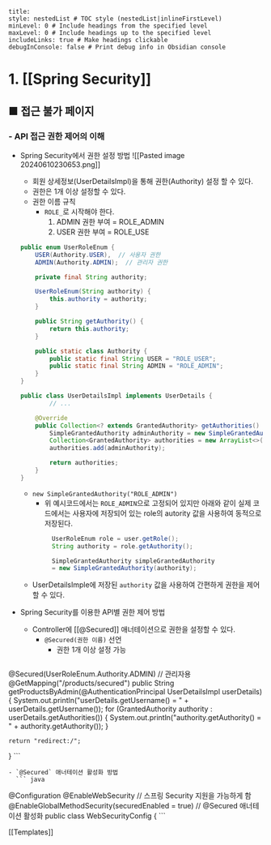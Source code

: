 ```table-of-contents
title: 
style: nestedList # TOC style (nestedList|inlineFirstLevel)
minLevel: 0 # Include headings from the specified level
maxLevel: 0 # Include headings up to the specified level
includeLinks: true # Make headings clickable
debugInConsole: false # Print debug info in Obsidian console
```

# 1. [[Spring Security]]
## ■ 접근 불가 페이지

### - API 접근 권한 제어의 이해
- Spring Security에서 권한 설정 방법
  ![[Pasted image 20240610230653.png]]
	- 회원 상세정보(UserDetailsImpl)을 통해 권한(Authority) 설정 할 수 있다.
	- 권한은 1개 이상 설정할 수 있다.
	- 권한 이름 규칙
		- `ROLE_`로 시작해야 한다.
		    1. ADMIN 권한 부여 = ROLE_ADMIN
		    2. USER 권한 부여 = ROLE_USE
	``` java
	public enum UserRoleEnum {
	    USER(Authority.USER),  // 사용자 권한
	    ADMIN(Authority.ADMIN);  // 관리자 권한

	    private final String authority;

	    UserRoleEnum(String authority) {
	        this.authority = authority;
	    }

	    public String getAuthority() {
	        return this.authority;
	    }

	    public static class Authority {
	        public static final String USER = "ROLE_USER";
	        public static final String ADMIN = "ROLE_ADMIN";
	    }
	}
	```
	
	``` java
	public class UserDetailsImpl implements UserDetails {
			// ...

		@Override
	    public Collection<? extends GrantedAuthority> getAuthorities() {
	        SimpleGrantedAuthority adminAuthority = new SimpleGrantedAuthority("ROLE_ADMIN");
	        Collection<GrantedAuthority> authorities = new ArrayList<>();
	        authorities.add(adminAuthority);

	        return authorities;
	    }
	}
	```
	- `new SimpleGrantedAuthority("ROLE_ADMIN")`
		- 위 예시코드에서는 `ROLE_ADMIN`으로 고정되어 있지만 아래와 같이 실제 코드에서는 사용자에 저장되어 있는 role의 autority 값을 사용하여 동적으로 저장된다.
		  ``` java
			UserRoleEnum role = user.getRole();
			String authority = role.getAuthority();

			SimpleGrantedAuthority simpleGrantedAuthority 
			= new SimpleGrantedAuthority(authority);
			```
	- UserDetailsImple에 저장된 `authority` 값을 사용하여 간편하게 권한을 제어할 수 있다.
	  
- Spring Security를 이용한 API별 권한 제어 방법
	- Controller에 [[@Secured]] 애너테이션으로 권한을 설정할 수 있다.
		- `@Secured(권한 이름)` 선언
			- 권한 1개 이상 설정 가능
			  ``` java
@Secured(UserRoleEnum.Authority.ADMIN) // 관리자용
@GetMapping("/products/secured")
public String getProductsByAdmin(@AuthenticationPrincipal UserDetailsImpl userDetails) {
    System.out.println("userDetails.getUsername() = " + userDetails.getUsername());
    for (GrantedAuthority authority : userDetails.getAuthorities()) {
        System.out.println("authority.getAuthority() = " + authority.getAuthority());
    }  
    
    return "redirect:/";
}
				```
				
	- `@Secured` 애너테이션 활성화 방법
	  ``` java
@Configuration
@EnableWebSecurity // 스프링 Security 지원을 가능하게 함
@EnableGlobalMethodSecurity(securedEnabled = true) // @Secured 애너테이션 활성화
public class WebSecurityConfig {
		```






[[Templates]]

